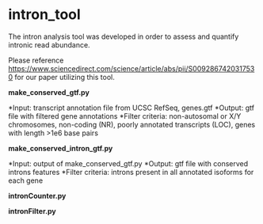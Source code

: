 # intron_tool

The intron analysis tool was developed in order to assess and quantify intronic read abundance.

Please reference https://www.sciencedirect.com/science/article/abs/pii/S0092867420317530 for our paper utilizing this tool.

**make_conserved_gtf.py**

*Input: transcript annotation file from UCSC RefSeq, genes.gtf
*Output: gtf file with filtered gene annotations
*Filter criteria: non-autosomal or X/Y chromosomes, non-coding (NR), poorly annotated transcripts (LOC), genes with length >1e6 base pairs

**make_conserved_intron_gtf.py**

*Input: output of make_conserved_gtf.py
*Output: gtf file with conserved introns features
*Filter criteria: introns present in all annotated isoforms for each gene

**intronCounter.py**

**intronFilter.py**
